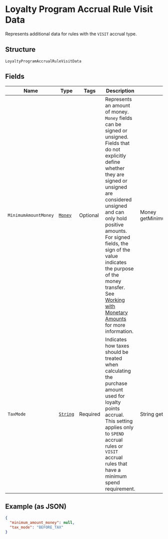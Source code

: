 
# Loyalty Program Accrual Rule Visit Data

Represents additional data for rules with the `VISIT` accrual type.

## Structure

`LoyaltyProgramAccrualRuleVisitData`

## Fields

| Name | Type | Tags | Description | Getter |
|  --- | --- | --- | --- | --- |
| `MinimumAmountMoney` | [`Money`](../../doc/models/money.md) | Optional | Represents an amount of money. `Money` fields can be signed or unsigned.<br>Fields that do not explicitly define whether they are signed or unsigned are<br>considered unsigned and can only hold positive amounts. For signed fields, the<br>sign of the value indicates the purpose of the money transfer. See<br>[Working with Monetary Amounts](https://developer.squareup.com/docs/build-basics/working-with-monetary-amounts)<br>for more information. | Money getMinimumAmountMoney() |
| `TaxMode` | [`String`](../../doc/models/loyalty-program-accrual-rule-tax-mode.md) | Required | Indicates how taxes should be treated when calculating the purchase amount used for loyalty points accrual.<br>This setting applies only to `SPEND` accrual rules or `VISIT` accrual rules that have a minimum spend requirement. | String getTaxMode() |

## Example (as JSON)

```json
{
  "minimum_amount_money": null,
  "tax_mode": "BEFORE_TAX"
}
```

